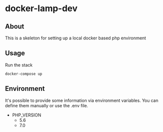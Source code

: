 # docker-lamp-dev
## About
This is a skeleton for setting up a local docker based php environment

## Usage
Run the stack

    docker-compose up

## Environment
It's possible to provide some information via environment variables. You can define them manually or use the .env file.

- PHP_VERSION
	- 5.6
	- 7.0
